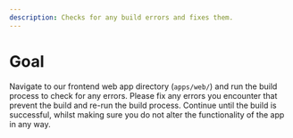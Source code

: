 ```yaml
---
description: Checks for any build errors and fixes them.
---
```


# Goal

Navigate to our frontend web app directory (`apps/web/`) and run the build process to check for any errors. Please fix any errors you encounter that prevent the build and re-run the build process. Continue until the build is successful, whilst making sure you do not alter the functionality of the app in any way.